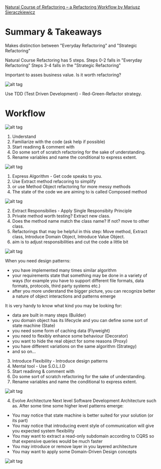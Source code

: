 [Natural Course of Refactoring – a Refactoring Workflow by Mariusz Sieraczkiewicz](http://www.infoq.com/articles/natural-course-refactoring)

# Summary & Takeaways

Makes distinction between "Everyday Refactoring" and "Strategic Refactoring"

Natural Course Refactoring has 5 steps. 
Steps 0-2 falls in "Everyday Refactoring"
Steps 3-4 falls in the "Strategic Refactoring"

Important to asses business value. Is it worth refactoring?

![alt tag](http://cdn.infoq.com/statics_s1_20160217-0123/resource/articles/natural-course-refactoring/en/resources/1fig2.png)

Use TDD (Test Driven Development) - Red-Green-Refactor strategy.

# Workflow

![alt tag](http://cdn.infoq.com/statics_s1_20160217-0123/resource/articles/natural-course-refactoring/en/resources/fig3.png)

1. Understand
  1. Familiarize with the code (ask help if possible)
  2. Start readinng & comment with 
  3. Do some sort of scratch refactoring for the sake of understanding.
  4. Rename variables and name the conditional to express extent. 



![alt tag](http://cdn.infoq.com/statics_s1_20160217-0123/resource/articles/natural-course-refactoring/en/resources/1fig4.png)

1. Express Algorithm - Get code speaks to you.
  1. Use Extract method refacoring to simplify
  2. or use Method Object refactoring for more messy methods
  3. The state of the code we are aiming to is called Composed method


![alt tag](http://cdn.infoq.com/statics_s1_20160217-0123/resource/articles/natural-course-refactoring/en/resources/fig5.png)

2. Extract Responsibilies - Apply Single Responsibity Principle
  1. Private method worth testing? Extract new class.
  2. Does the method name match the class name? If not? move to other class.
  3. Refactorings that may be helpful in this step: Move method, Extract class, Introduce Domain Object, Introduce Value Object.
  4. aim is to adjust responsibilities and cut the code a little bit
  

![alt tag](http://cdn.infoq.com/statics_s1_20160217-0123/resource/articles/natural-course-refactoring/en/resources/3fig6.png)

When you need design patterns:
* you have implemented many times similar algorithm
* your requirements state that something may be done in a variety of ways (for example you have to support different file formats, data formats, protocols, third party systems etc.)
* after you more understand the bigger picture, you can recognize better a nature of object interactions and patterns emerge

It is very handy to know what kind you may be looking for:

- data are built in many steps (Builder)
- you domain object has its lifecycle and you can define some sort of state machine (State)
- you need some form of caching data (Flyweight)
- you need to flexibly enhance some behaviour (Decorator)
- you want to hide the real object for some reasons (Proxy)
- you have different variations on the same algorithm (Strategy)
- and so on… 


3. Introduce Flexibility - Introduce design patterns
  1. Mental tool - Use S.O.L.I.D
  2. Start readinng & comment with 
  3. Do some sort of scratch refactoring for the sake of understanding.
  4. Rename variables and name the conditional to express extent. 

![alt tag](http://cdn.infoq.com/statics_s1_20160217-0123/resource/articles/natural-course-refactoring/en/resources/2fig7.png)

4. Evolve Architecture
 Next level Software Development Architecture such as. 
After some time some higher level patterns emerge:

* You may notice that state machine is better suited for your solution (or its part)
* You may notice that introducing event style of communication will give you expected system flexibility
* You may want to extract a read-only subdomain according to CQRS so that expensive queries would be much faster
* You may introduce or remove layer in you layered architecture
* You may want to apply some Domain-Driven Design concepts


![alt tag](http://cdn.infoq.com/statics_s1_20160217-0123/resource/articles/natural-course-refactoring/en/resources/fig8.png)
